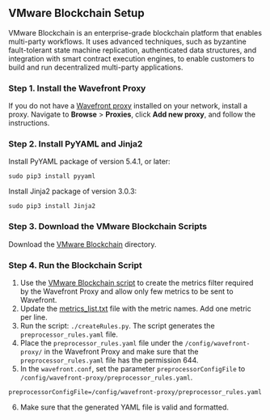 ## VMware Blockchain Setup

VMware Blockchain is an enterprise-grade blockchain platform that enables multi-party workflows. It uses advanced techniques, such as byzantine fault-tolerant state machine replication, authenticated data structures, and integration with smart contract execution engines, to enable customers to build and run decentralized multi-party applications.

### Step 1. Install the Wavefront Proxy

If you do not have a [Wavefront proxy](https://docs.wavefront.com/proxies.html) installed on your network, install a proxy. Navigate to **Browse** > **Proxies**, click **Add new proxy**, and follow the instructions.

### Step 2. Install PyYAML and Jinja2

Install PyYAML package of version 5.4.1, or later:
  ```
  sudo pip3 install pyyaml
  ```
Install Jinja2 package of version 3.0.3:
  ```
  sudo pip3 install Jinja2
  ```

### Step 3. Download the VMware Blockchain Scripts

Download the [VMware Blockchain](https://github.com/wavefrontHQ/integrations/tree/master/vmbc) directory.

### Step 4. Run the Blockchain Script

1. Use the [VMware Blockchain script](https://raw.githubusercontent.com/wavefrontHQ/integrations/master/vmbc/createRules.py) to create the metrics filter required by the Wavefront Proxy and allow only few metrics to be sent to Wavefront.
2. Update the [metrics_list.txt](https://raw.githubusercontent.com/wavefrontHQ/integrations/master/vmbc/metrics_list.txt) file with the metric names. Add one metric per line.
3. Run the script: `./createRules.py`. The script generates the `preprocessor_rules.yaml` file.
4. Place the `preprocessor_rules.yaml` file under the `/config/wavefront-proxy/` in the Wavefront Proxy and make sure that the `preprocessor_rules.yaml` file has the permission 644.
5. In the `wavefront.conf`, set the parameter `preprocessorConfigFile` to `/config/wavefront-proxy/preprocessor_rules.yaml`.
  ```
  preprocessorConfigFile=/config/wavefront-proxy/preprocessor_rules.yaml
  ```
6. Make sure that the generated YAML file is valid and formatted.